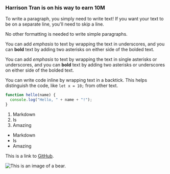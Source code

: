 ### Harrison Tran is on his way to earn 10M
To write a paragraph, you simply need to write text! If you want your text to be on a separate line, you'll need to skip a line.

No other formatting is needed to write simple paragraphs.

You can add _emphasis_ to text by wrapping the text in underscores, and you can **bold** text by adding two asterisks on either side of the bolded text.

You can add *emphasis* to text by wrapping the text in single asterisks or underscores, and you can __bold__ text by adding two asterisks or underscores on either side of the bolded text.

You can write code inline by wrapping text in a backtick. This helps distinguish the code, like `let x = 10;` from other text.

```javascript
function hello(name) {
  console.log("Hello, " + name + "!");
}
```

1. Markdown
1. Is
1. Amazing

- Markdown
- Is
- Amazing

This is a link to [GitHub](http://github.com).

![This is an image of a bear.](https://placebear.com/202/203)